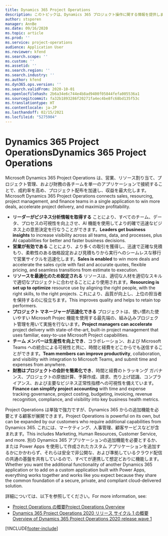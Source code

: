 ```yaml
---
title: Dynamics 365 Project Operations
description: このトピックは、Dynamics 365 プロジェクト操作に関する情報を提供します。
author: stsporen
manager: AnnBe
ms.date: 09/16/2020
ms.topic: article
ms.prod: ''
ms.service: project-operations
audience: Application User
ms.reviewer: kfend
ms.search.scope: ''
ms.custom: ''
ms.assetid: ''
ms.search.region: ''
ms.search.industry: ''
ms.author: kfend
ms.dyn365.ops.version: ''
ms.search.validFrom: 2020-10-01
ms.openlocfilehash: 2b6a34e6c744e4b8ad9400f05844fefa005536a1
ms.sourcegitcommit: fa32b1893286f20271fa4ec4be8fc68bd135f53c
ms.translationtype: HT
ms.contentlocale: ja-JP
ms.lasthandoff: 02/15/2021
ms.locfileid: "5275904"
---
```

# <a name="dynamics-365-project-operations"></a><span data-ttu-id="798ab-103">Dynamics 365 Project Operations</span><span class="sxs-lookup"><span data-stu-id="798ab-103">Dynamics 365 Project Operations</span></span>

<span data-ttu-id="798ab-104">Microsoft Dynamics 365 Project Operations は、営業、リソース割り当て、プロジェクト管理、および財務の各チームを単一のアプリケーションで接続することで、成約率を高め、プロジェクト配布を加速し、収益を最大化します。</span><span class="sxs-lookup"><span data-stu-id="798ab-104">Microsoft Dynamics 365 Project Operations connects sales, resourcing, project management, and finance teams in a single application to win more deals, accelerate project delivery, and maximize profitability.</span></span>

-   <span data-ttu-id="798ab-105">**リーダーがビジネス分析情報を取得する** ことにより、すべてのチーム、データ、プロセスの可視性を向上させ、AI 機能を使用してより的確で迅速なビジネス上の意思決定を行なうことができます。</span><span class="sxs-lookup"><span data-stu-id="798ab-105">**Leaders get business insights** to increase visibility across all teams, data, and processes, plus AI capabilities for better and faster business decisions.</span></span>
-   <span data-ttu-id="798ab-106">**営業が有効である** ことにより、より多くの取引を獲得し、迅速で正確な見積もり、柔軟性のある価格設定および見積もりから実行へのシームレスな移行で営業サイクルを迅速化します。</span><span class="sxs-lookup"><span data-stu-id="798ab-106">**Sales is enabled** to win more deals and accelerate the sales cycle with fast and accurate quotes, flexible pricing, and seamless transitions from estimate to execution.</span></span>
-   <span data-ttu-id="798ab-107">**リソースを最適化のため設定される** リソースは、適切な人材を適切なスキルで適切なプロジェクトに合わせることにより使用されます。</span><span class="sxs-lookup"><span data-stu-id="798ab-107">**Resourcing is set up to optimize** resource use by aligning the right people, with the right skills, to the right projects.</span></span> <span data-ttu-id="798ab-108">これにより、品質が向上し、上位の担当者を保持するのに役立ちます。</span><span class="sxs-lookup"><span data-stu-id="798ab-108">This improves quality and helps to retain top performers.</span></span>
-   <span data-ttu-id="798ab-109">**プロジェクト マネージャーが迅速化できる** プロジェクトは、使い慣れた使いやすい Microsoft Projec 機能を使用する最先端の、組み込みプロジェクト管理を用いて実施を行ないます。</span><span class="sxs-lookup"><span data-stu-id="798ab-109">**Project managers can accelerate** project delivery with state-of-the-art, built-in project management that uses familiar, easy-to-use Microsoft Project capabilities.</span></span>
-   <span data-ttu-id="798ab-110">**チーム メンバーは生産性を向上でき**、コラボレーション、および Microsoft Teams への統合による可視性と共に、時間と経費をどこからでも送信することができます。</span><span class="sxs-lookup"><span data-stu-id="798ab-110">**Team members can improve productivity**, collaboration, and visibility with integration to Microsoft Teams, and submit time and expenses from anywhere.</span></span>
-   <span data-ttu-id="798ab-111">**財務はプロジェクトの会計を簡素化でき**、時間と経費のトラッキング ガバナンス、プロジェクトの原価計算、予算作成、請求、売り上げ認識、コンプライアンス、および主要なビジネス正常性指標への可視性を備えています。</span><span class="sxs-lookup"><span data-stu-id="798ab-111">**Finance can simplify project accounting** with time and expense tracking governance, project costing, budgeting, invoicing, revenue recognition, compliance, and visibility into key business health metrics.</span></span>

<span data-ttu-id="798ab-112">Project Operations は単独で強力ですが、Dynamics 365 からの追加機能を必要とする顧客が展開できます。</span><span class="sxs-lookup"><span data-stu-id="798ab-112">Project Operations is powerful on its own, but can be expanded by our customers who require additional capabilities from Dynamics 365.</span></span> <span data-ttu-id="798ab-113">これには、マーケティング、人事管理、顧客サービスなどが含まれます。</span><span class="sxs-lookup"><span data-stu-id="798ab-113">This includes Marketing, Human Resources, Customer Service, and more.</span></span> <span data-ttu-id="798ab-114">別の Dynamics 365 アプリケーションの追加機能を必要とするか、または Power Apps を使用して作成されたカスタム アプリケーションを追加するかにかかわらず、それらは安全で非公開な、および準拠しているクラウド配信の共通の基盤を共有しているので、すべてが連携して想定どおりに機能します。</span><span class="sxs-lookup"><span data-stu-id="798ab-114">Whether you want the additional functionality of another Dynamics 365 application or to add on a custom application built with Power Apps, everything works together and works like you expect because they share the common foundation of a secure, private, and compliant cloud-delivered solution.</span></span>

<span data-ttu-id="798ab-115">詳細については、以下を参照してください。</span><span class="sxs-lookup"><span data-stu-id="798ab-115">For more information, see:</span></span>

- [<span data-ttu-id="798ab-116">Project Operations の概要</span><span class="sxs-lookup"><span data-stu-id="798ab-116">Project Operations Overview</span></span>](https://dynamics.microsoft.com/en-us/project-operations/overview/)
- [<span data-ttu-id="798ab-117">Dynamics 365 Project Operations 2020 リリース サイクル 1 の概要</span><span class="sxs-lookup"><span data-stu-id="798ab-117">Overview of Dynamics 365 Project Operations 2020 release wave 1</span></span>](https://docs.microsoft.com/dynamics365-release-plan/2020wave1/dynamics365-project-operations/)



[!INCLUDE[footer-include](includes/footer-banner.md)]